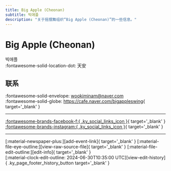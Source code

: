 ```yaml
---
title: Big Apple (Cheonan)
subtitle: 빅애플
description: "关于摇摆舞组织“Big Apple (Cheonan)”的一些信息。"
---
```


# Big Apple (Cheonan)

빅애플  
:fontawesome-solid-location-dot: 天安  


## 联系

:fontawesome-solid-envelope: <wookiminam@naver.com>  
:fontawesome-solid-globe: <https://cafe.naver.com/bigappleswing>{ target='_blank' }  

---

 [:fontawesome-brands-facebook-f:{ .ky_social_links_icon }](https://www.facebook.com/cabigapple){ target='_blank' } [:fontawesome-brands-instagram:{ .ky_social_links_icon }](https://instagram.com/bigappleswing){ target='_blank' }

---

<div class="ky_page_footer" markdown>
<div class="ky_page_footer_trailing" markdown="span">
[:material-newspaper-plus:][add-event-link]{ target='_blank' }
[:material-file-eye-outline:][view-raw-source-file]{ target='_blank' }
[:material-file-edit-outline:][edit-info]{ target='_blank' }
</div>
<div class="ky_page_footer_leading" markdown="span">
[:material-clock-edit-outline: 2024-06-30T10:35:00 UTC][view-edit-history]{ .ky_page_footer_history_button target='_blank' }
</div>
</div>

[add-event-link]: https://github.com/swingdance/events/issues/new?assignees=&labels=add+event&projects=&template=02-add_entity.yml&title=%5Bko_KR%5D%20%3CName%3E&region=ko_KR&province=Cheonan&city=Cheonan&org_id=big-apple-cheonan "添加活动"
[view-raw-source-file]: https://github.com/swingdance/orgs/blob/main/ko_KR/big-apple-cheonan.json "查看原始源文件"
[edit-info]: https://github.com/swingdance/orgs/issues/new?assignees=&labels=update+org&projects=&template=03-update_entity.yml&title=%5Bko_KR%5D%20Big%20Apple%20%28Cheonan%29&region=ko_KR&id=big-apple-cheonan&name=Big%20Apple%20%28Cheonan%29 "编辑信息"

[view-edit-history]: https://github.com/swingdance/orgs/commits/main/ko_KR/big-apple-cheonan.json "查看编辑历史"
